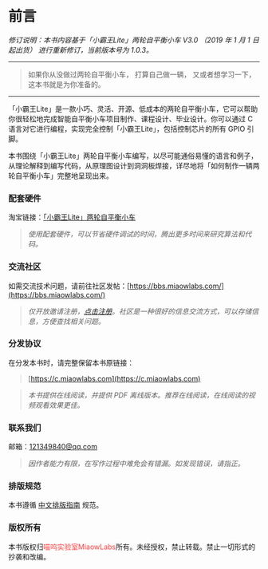 # 前言

*修订说明：本书内容基于「小霸王Lite」两轮自平衡小车 V3.0 （2019 年 1 月 1 日起出货） 进行重新修订，当前版本号为 1.0.3。*

---

> 如果你从没做过两轮自平衡小车，
> 打算自己做一辆，
> 又或者想学习一下，
> 这本书就是为你准备的。

---

「小霸王Lite」是一款小巧、灵活、开源、低成本的两轮自平衡小车，它可以帮助你很轻松地完成智能自平衡小车项目制作、课程设计、毕业设计。你可以通过 C 语言对它进行编程，实现完全控制「小霸王Lite」，包括控制芯片的所有 GPIO 引脚。

本书围绕「小霸王Lite」两轮自平衡小车编写，以尽可能通俗易懂的语言和例子，从理论解释到编写代码，从原理图设计到洞洞板焊接，详尽地将「如何制作一辆两轮自平衡小车」完整地呈现出来。

### 配套硬件

淘宝链接：[「小霸王Lite」两轮自平衡小车](https://item.taobao.com/item.htm?spm=a230r.1.14.188.5d8d989fX6rDBH&id=568694879642&ns=1&abbucket=14#detail)

> *使用配套硬件，可以节省硬件调试的时间，腾出更多时间来研究算法和代码。*

### 交流社区

如需交流技术问题，请前往社区发帖：[https://bbs.miaowlabs.com/](https://bbs.miaowlabs.com/)

> *仅开放邀请注册，[点击注册](https://bbs.miaowlabs.com/home.php?mod=invite&u=1&c=37135116e196a59a)。社区是一种很好的信息交流方式，可以存储信息，方便查找相关问题。*

### 分发协议

在分发本书时，请完整保留本书原链接：

> [https://c.miaowlabs.com](https://c.miaowlabs.com)

> *本书提供在线阅读，并提供 PDF 离线版本。推荐在线阅读，在线阅读的视频观看效果更佳。*

### 联系我们

邮箱：121349840@qq.com

> *因作者能力有限，在写作过程中难免会有错漏。如发现错误，请指正。*

### 排版规范

本书遵循 [中文排版指南](https://github.com/mzlogin/chinese-copywriting-guidelines) 规范。

### 版权所有

本书版权归<font color="#FF4040">喵呜实验室MiaowLabs</font>所有。未经授权，禁止转载。禁止一切形式的抄袭和改编。


